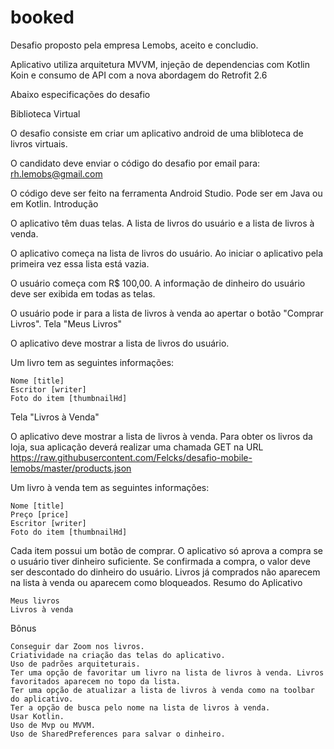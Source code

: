 # booked

Desafio proposto pela empresa Lemobs, aceito e concludio.

Aplicativo utiliza arquitetura MVVM, injeção de dependencias com Kotlin Koin e consumo de API com a nova abordagem do Retrofit 2.6

Abaixo especificações do desafio




Biblioteca Virtual

O desafio consiste em criar um aplicativo android de uma blibloteca de livros virtuais.

O candidato deve enviar o código do desafio por email para: rh.lemobs@gmail.com

O código deve ser feito na ferramenta Android Studio. Pode ser em Java ou em Kotlin.
Introdução

O aplicativo têm duas telas. A lista de livros do usuário e a lista de livros à venda.

O aplicativo começa na lista de livros do usuário. Ao iniciar o aplicativo pela primeira vez essa lista está vazia.

O usuário começa com R$ 100,00. A informação de dinheiro do usuário deve ser exibida em todas as telas.

O usuário pode ir para a lista de livros à venda ao apertar o botão "Comprar Livros".
Tela "Meus Livros"

O aplicativo deve mostrar a lista de livros do usuário.

Um livro tem as seguintes informações:

    Nome [title]
    Escritor [writer]
    Foto do item [thumbnailHd]

Tela "Livros à Venda"

O aplicativo deve mostrar a lista de livros à venda. Para obter os livros da loja, sua aplicação deverá realizar uma chamada GET na URL https://raw.githubusercontent.com/Felcks/desafio-mobile-lemobs/master/products.json

Um livro à venda tem as seguintes informações:

    Nome [title]
    Preço [price]
    Escritor [writer]
    Foto do item [thumbnailHd]

Cada item possui um botão de comprar. O aplicativo só aprova a compra se o usuário tiver dinheiro suficiente. Se confirmada a compra, o valor deve ser descontado do dinheiro do usuário. Livros já comprados não aparecem na lista à venda ou aparecem como bloqueados.
Resumo do Aplicativo

    Meus livros
    Livros à venda

Bônus

    Conseguir dar Zoom nos livros.
    Criatividade na criação das telas do aplicativo.
    Uso de padrões arquiteturais.
    Ter uma opção de favoritar um livro na lista de livros à venda. Livros favoritados aparecem no topo da lista.
    Ter uma opção de atualizar a lista de livros à venda como na toolbar do aplicativo.
    Ter a opção de busca pelo nome na lista de livros à venda.
    Usar Kotlin.
    Uso de Mvp ou MVVM.
    Uso de SharedPreferences para salvar o dinheiro.
